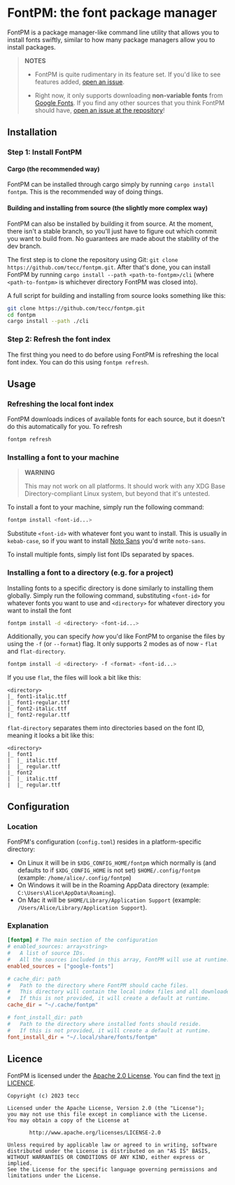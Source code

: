 # FontPM: the font package manager

FontPM is a package manager-like command line utility that allows you to install fonts swiftly, similar to how many package managers allow you to install packages.

> **NOTES**
> 
> - FontPM is quite rudimentary in its feature set. If you'd like to see features added, 
>   [open an issue](https://github.com/tecc/fontpm).
>
> - Right now, it only supports downloading **non-variable fonts** from [Google Fonts](https://fonts.google.com).
>   If you find any other sources that you think FontPM should have, [open an issue at the repository](https://github.com/tecc/fontpm)!


## Installation

### Step 1: Install FontPM

#### Cargo (the recommended way)

FontPM can be installed through cargo simply by running `cargo install fontpm`.
This is the recommended way of doing things.

#### Building and installing from source (the slightly more complex way)

FontPM can also be installed by building it from source. 
At the moment, there isn't a stable branch, so you'll just have to figure out which commit you want to build from. No guarantees are made about the stability of the dev branch.

The first step is to clone the repository using Git: `git clone https://github.com/tecc/fontpm.git`. 
After that's done, you can install FontPM by running `cargo install --path <path-to-fontpm>/cli` (where `<path-to-fontpm>` is whichever directory FontPM was closed into).

A full script for building and installing from source looks something like this: 
```bash
git clone https://github.com/tecc/fontpm.git
cd fontpm
cargo install --path ./cli 
```

### Step 2: Refresh the font index

The first thing you need to do before using FontPM is refreshing the local font index. 
You can do this using `fontpm refresh`. 


## Usage

### Refreshing the local font index

FontPM downloads indices of available fonts for each source, but it doesn't do this automatically for you. To refresh 

```bash
fontpm refresh
```

### Installing a font to your machine

> **WARNING**
> 
> This may not work on all platforms. It should work with any XDG Base Directory-compliant Linux system, but beyond that it's untested.

To install a font to your machine, simply run the following command:

```bash
fontpm install <font-id...>
```

Substitute `<font-id>` with whatever font you want to install. This is usually in `kebab-case`, so if you want to install [Noto Sans](https://fonts.google.com/noto/specimen/Noto+Sans) you'd write `noto-sans`.

To install multiple fonts, simply list font IDs separated by spaces.

### Installing a font to a directory (e.g. for a project)

Installing fonts to a specific directory is done similarly to installing them globally.
Simply run the following command, substituting `<font-id>` for whatever fonts you want to use and `<directory>` for whatever directory you want to install the font

```bash
fontpm install -d <directory> <font-id...>
```

Additionally, you can specify _how_ you'd like FontPM to organise the files by using the `-f` (or `--format`) flag.
It only supports 2 modes as of now - `flat` and `flat-directory`.

```bash
fontpm install -d <directory> -f <format> <font-id...>
```

If you use `flat`, the files will look a bit like this:
```
<directory>
|_ font1-italic.ttf
|_ font1-regular.ttf
|_ font2-italic.ttf
|_ font2-regular.ttf
```

`flat-directory` separates them into directories based on the font ID, meaning it looks a bit like this:
```
<directory>
|_ font1
|  |_ italic.ttf
|  |_ regular.ttf
|_ font2
|  |_ italic.ttf
|  |_ regular.ttf 
```


## Configuration

### Location

FontPM's configuration (`config.toml`) resides in a platform-specific directory:
- On Linux it will be in `$XDG_CONFIG_HOME/fontpm` which normally is (and defaults to if `$XDG_CONFIG_HOME` is not set) `$HOME/.config/fontpm` (example: `/home/alice/.config/fontpm`)
- On Windows it will be in the Roaming AppData directory (example: `C:\Users\Alice\AppData\Roaming`).
- On Mac it will be `$HOME/Library/Application Support` (example: `/Users/Alice/Library/Application Support`).

### Explanation

```toml
[fontpm] # The main section of the configuration
# enabled_sources: array<string>
#   A list of source IDs.
#   All the sources included in this array, FontPM will use at runtime.
enabled_sources = ["google-fonts"]

# cache_dir: path
#   Path to the directory where FontPM should cache files.
#   This directory will contain the local index files and all downloaded font files.
#   If this is not provided, it will create a default at runtime.
cache_dir = "~/.cache/fontpm"

# font_install_dir: path
#   Path to the directory where installed fonts should reside.
#   If this is not provided, it will create a default at runtime.
font_install_dir = "~/.local/share/fonts/fontpm"
```

## Licence

FontPM is licensed under the [Apache 2.0 License](http://www.apache.org/licenses/LICENSE-2.0). You can find the text [in LICENCE](./LICENCE).


    Copyright (c) 2023 tecc
    
    Licensed under the Apache License, Version 2.0 (the "License");
    you may not use this file except in compliance with the License.
    You may obtain a copy of the License at
    
           http://www.apache.org/licenses/LICENSE-2.0
    
    Unless required by applicable law or agreed to in writing, software
    distributed under the License is distributed on an "AS IS" BASIS,
    WITHOUT WARRANTIES OR CONDITIONS OF ANY KIND, either express or implied.
    See the License for the specific language governing permissions and
    limitations under the License.